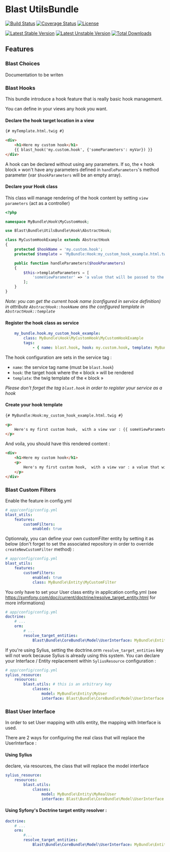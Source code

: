 # Blast UtilsBundle

[![Build Status](https://travis-ci.org/blast-project/UtilsBundle.svg?branch=master)](https://travis-ci.org/blast-project/UtilsBundle)
[![Coverage Status](https://coveralls.io/repos/github/blast-project/UtilsBundle/badge.svg?branch=master)](https://coveralls.io/github/blast-project/UtilsBundle?branch=master)
[![License](https://img.shields.io/github/license/blast-project/UtilsBundle.svg?style=flat-square)](./LICENCE.md)

[![Latest Stable Version](https://poser.pugx.org/blast-project/utils-bundle/v/stable)](https://packagist.org/packages/blast-project/utils-bundle)
[![Latest Unstable Version](https://poser.pugx.org/blast-project/utils-bundle/v/unstable)](https://packagist.org/packages/blast-project/utils-bundle)
[![Total Downloads](https://poser.pugx.org/blast-project/utils-bundle/downloads)](https://packagist.org/packages/blast-project/utils-bundle)

## Features

### Blast Choices

Documentation to be writen

### Blast Hooks

This bundle introduce a hook feature that is really basic hook management.

You can define in your views any hook you want.

#### Declare the hook target location in a view

```html
{# myTemplate.html.twig #}

<div>
    <h1>Here my custom hook</h1>
    {{ blast_hook('my.custom.hook', {'someParameters': myVar}) }}
</div>
```

A hook can be declared without using any parameters. If so, the « hook block » won't have any parameters defined in  `handleParameters`'s method parameter (var `$hookParameters` will be an empty array).

#### Declare your Hook class

This class will manage rendering of the hook content by setting `view parameters` (act as a controller)

```php
<?php

namespace MyBundle\Hook\MyCustomHook;

use Blast\Bundle\UtilsBundle\Hook\AbstractHook;

class MyCustomHookExample extends AbstractHook
{
    protected $hookName = 'my.custom.hook';
    protected $template = 'MyBundle:Hook:my_custom_hook_example.html.twig';

    public function handleParameters($hookParameters)
    {
        $this->templateParameters = [
            'someViewParameter' => 'a value that will be passed to the twig view'
        ];
    }
}
```

*Note: you can get the current hook name (configured in service definition) in attribute `AbstractHook::hookName` ans the configured template in `AbstractHook::template`*

#### Register the hook class as service

```yml
    my_bundle.hook.my_custom_hook_example:
        class: MyBundle\Hook\MyCustomHook\MyCustomHookExample
        tags:
            - { name: blast.hook, hook: my.custom.hook, template: MyBundle:Hook:my_custom_hook_example.html.twig }
```

The hook configuration are sets in the service tag :
- `name`: the service tag name (must be `blast.hook`)
- `hook`: the target hook where the « block » will be rendered
- `template`: the twig template of the « block »

_Please don't forget the tag `blast.hook` in order to register your service as a hook_

#### Create your hook template

```html
{# MyBundle:Hook:my_custom_hook_example.html.twig #}

<p>
    Here's my first custom hook,  with a view var : {{ someViewParameter }} !
</p>
```

And voila, you should have this rendered content :

```html
<div>
    <h1>Here my custom hook</h1>
    <p>
        Here's my first custom hook,  with a view var : a value that will be passed to the twig view !
    </p>
</div>
```

### Blast Custom Filters

Enable the feature in config.yml

```yml
# app/config/config.yml
blast_utils:
    features:
        customFilters:
            enabled: true
```

Optionnaly, you can define your own customFilter entity by setting it as below (don't forget to set the associated repository in order to override `createNewCustomFilter` method) :

```yml
# app/config/config.yml
blast_utils:
    features:
        customFilters:
            enabled: true
            class: MyBundle\Entity\MyCustomFilter
```

You only have to set your User class entity in application config.yml (see https://symfony.com/doc/current/doctrine/resolve_target_entity.html for more informations)

```yml
# app/config/config.yml
doctrine:
    # ...
    orm:
        # ...
        resolve_target_entities:
            Blast\Bundle\CoreBundle\Model\UserInterface: MyBundle\Entity\MyUser
```

If you're using Sylius, setting the doctrine.orm `resolve_target_entities` key will not work because Sylius is already using this system. You can declare your Interface / Entity replacement within `SyliusResource` configuration :

```yml
# app/config/config.yml
sylius_resource:
    resources:
        blast.utils: # this is an arbitrary key
            classes:
                model: MyBundle\Entity\MyUser
                interface: Blast\Bundle\CoreBundle\Model\UserInterface
```

### Blast User Interface

In order to set User mapping with utils entity, the mapping with Interface is used.

There are 2 ways for configuring the real class that will replace the UserInterface :

#### Using Sylius

declare, via resources, the class that will replace the model interface

```yml
sylius_resource:
    resources:
        blast.utils:
            classes:
                model: MyBundle\Entity\MyRealUser
                interface: Blast\Bundle\CoreBundle\Model\UserInterface
```

#### Using Syfony's Doctrine target entity resolver :

```yml
doctrine:
    # ...
    orm:
        #...
        resolve_target_entities:
            Blast\Bundle\CoreBundle\Model\UserInterface: MyBundle\Entity\MyRealUser
```
